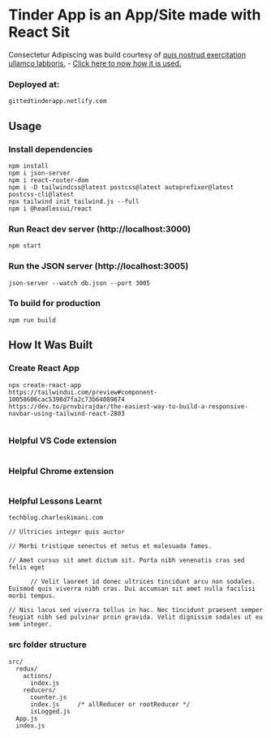 # Tinder App is an App/Site made with React Sit 
Consectetur Adipiscing was build courtesy of [quis nostrud exercitation ullamco labboris.](http://charleskimani.com) - [Click here to now how it is used.](http://charleskimani.com)

### Deployed at:

```
gittedtinderapp.netlify.com
```

## Usage

### Install dependencies

```
npm install
npm i json-server
npm i react-router-dom
npm i -D tailwindcss@latest postcss@latest autoprefixer@latest postcss-cli@latest
npx tailwind init tailwind.js --full
npm i @headlessui/react
```

### Run React dev server (http://localhost:3000)

```
npm start
```

### Run the JSON server (http://localhost:3005)

```
json-server --watch db.json --port 3005
```

### To build for production

```
npm run build
```

## How It Was Built

### Create React App

```
npx create-react-app 
https://tailwindui.com/preview#component-10058606cac5398d7fa2c73b64089874
https://dev.to/prnvbirajdar/the-easiest-way-to-build-a-responsive-navbar-using-tailwind-react-2803
```

```

```


### Helpful VS Code extension

```

```

### Helpful Chrome extension

```

```

### Helpful Lessons Learnt

```
techblog.charleskimani.com

// Ultricies integer quis auctor

// Morbi tristique senectus et netus et malesuada fames.

// Amet cursus sit amet dictum sit. Porta nibh venenatis cras sed felis eget

      // Velit laoreet id donec ultrices tincidunt arcu non sodales. Euismod quis viverra nibh cras. Dui accumsan sit amet nulla facilisi morbi tempus.

// Nisi lacus sed viverra tellus in hac. Nec tincidunt praesent semper feugiat nibh sed pulvinar proin gravida. Velit dignissim sodales ut eu sem integer.
```

### src folder structure
```
src/
  redux/
    actions/
      index.js
    reducers/
      counter.js
      index.js     /* allReducer or rootReducer */
      isLogged.js  
  App.js
  index.js
```